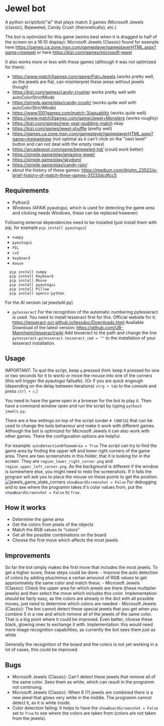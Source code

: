 # Jewel bot
A python script/bot/"ai" that plays match 3 games (Microsoft Jewels (classic), Bejeweled, Candy Crush (theroretically), etc.)

The bot is optimized for this game (works best when it is dragged to half of the screen on a 16:10 display): Microsoft Jewels (Classic) found for example here https://games.ca.zone.msn.com/gameplayer/gameplayerHTML.aspx?game=msjewel or here https://kizi.com/games/microsoft-jewel 

It also works more or less with these games (although it was not optimized for them):
- https://www.match3games.com/game/Flat+Jewels (works pretty well, as the jewels are flat, can misinterpret these areas without jewels though)
- https://kizi.com/games/candy-crusher works pretty well with autoColorStrictMode
- https://simple.game/play/candy-crush/ (works quite well with autoColorStrictMode)
- https://www.1001games.com/match-3/aquablitz (works quite well)
- https://www.match3games.com/game/Jewel+Monsters (works roughly)
- https://kizi.com/games/new-year-pudding-match okay
- https://kizi.com/games/jewel-shuffle (pretty well)
- https://games.ca.zone.msn.com/gameplayer/gameplayerHTML.aspx?game=msjewelnew (not optimal as it can't click on the "next level" button and can not deal with the empty rows)
- https://arcadespot.com/game/bejeweled-hd/ (could work better)
- https://simple.game/play/amazing-jewel/
- https://simple.game/play/skydom/
- https://simple.game/play/candy-rain/
- about the history of these games: https://medium.com/@john_23522/a-brief-history-of-match-three-games-31233dcdfcc5

## Requirements
- Python3
- Windows (AFAIK pyautogui, which is used for detecting the game area and clicking needs Windows, these can be replaced however)

Following external dependencies need to be installed (just install them with pip, for example `pip install pyautogui`)
- `numpy`
- `pyautogui`
- `PIL`
- `cv2`
- `keyboard`
- `mouse`

```
  pip install numpy
  pip isntall Keyboard
  pip install Mouse
  pip install pyautogui
  pip install Pillow
  pip install opencv-python
```

For the AI version (at jewelsAI.py)
- `pytesseract`
For the recognition of the automatic numbering pytesseract is used. You need to install tesseract first for this.
Official website for it:
https://tesseract-ocr.github.io/tessdoc/Downloads.html
Available Download of the latest version:
https://github.com/UB-Mannheim/tesseract/wiki
Add tesseract to the path and change the line `pytesseract.pytesseract.tesseract_cmd = ""` to the installation of your tesseract installation.

## Usage
IMPORTANT: To quit the script, keep `q` pressed (hint: keep it pressed for one or two seconds for it to work) or move the mouse into one of the corners (this will trigger the pyautogui failsafe). (Or if you are quick engough (depending on the delay between iterations) `strg + tab` to the console and press `ctrl + c`.)

You need to have the game open in a browser for the bot to play it. Then have a command window open and run the script by typing `python3 jewels.py`. 

There are a few settings on top of the script (under `# CONFIG`) that can be used to change the bots behaviour and make it work with different games. 
Although the bot is optimized for Microsoft Jewels it can also work with other games. There the configuration options are helpful.

For example:
`autoDetectionOfGameArea = True`
The script can try to find the game area by finding the upper left and lower right corners of the game area. There are two screenshots in this folder, that it is looking for in the screen. They are `region_lower_right_corner.png` and `region_upper_left_corner.png`. As the background is different if the window is somewhere else, you might need to redo the screenshots. If it fails the program will ask you to place the mouse on these points to get the position. 
![jewels_game_state_corners](https://user-images.githubusercontent.com/13853689/174763686-90956574-cc0b-46c6-81f5-3e80f097cb27.png)
`showBoardScreenshot = False`
For debugging and to see where the programm takes it's color values from, put the `showBoardScreenshot = False` to `True`.

## How it works
- Determine the game area
- Get the colors from pixels of the objects 
- Match the RGB values to "colors"
- Get all the possible combinations on the board
- Choose the first move which affects the most jewels

## Improvements
So far the bot simply makes the first move that includes the most jewels. 
To get a higher score, these steps could be done: 
    - Improve the auto detection of colors by adding plus/minus a certan amounut of RGB values to get approximately the same color and match these.
    - Microsoft Jewels (Classic): Check the upper area for which jewels are there (these multiplier jewels) and then select the move which includes this color. 
    Implementation: should be fairly easy, as the colors are already in the dict with all possible moves, just need to determine which colors are needed
    - Microsoft Jewels (Classic): The bot cannot detect these special jewels that you get when you combine 5 in a row and which remove all of the jewels of the same color. That is a big point where it could be improved. Even better, choose these black, glowing ones to exchange it with. 
    Implementation: this would need more image recognition capabilities, as currently the bot sees them just as white


Generally the recognition of the board and the colors is not yet working in a lot of cases, this could be improved.

## Bugs
- Microsoft Jewels (Classic): Can't detect these jewels that remove all of the same color. Sees them as white, which can result in the programm not continuing. 
- Microsoft Jewels (Classic): When 6 (?) jewels are combined there is a new jewel that glows very white in the middle. The programm cannot detect it, as it is white inside.
- Color detection failing: It helps to have the `showBoardScreenshot = False` set to `True` to see where the colors are taken from (colors are not taken from the jewels). 


